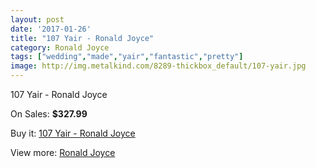 ```yaml
---
layout: post
date: '2017-01-26'
title: "107 Yair - Ronald Joyce"
category: Ronald Joyce
tags: ["wedding","made","yair","fantastic","pretty"]
image: http://img.metalkind.com/8289-thickbox_default/107-yair.jpg
---
```

107 Yair - Ronald Joyce

On Sales: **$327.99**
<a href="https://www.metalkind.com/en/ronald-joyce/3683-107-yair.html"><amp-img layout="responsive" width="600" height="600" src="//img.metalkind.com/8289-thickbox_default/107-yair.jpg" alt="107 Yair - Ronald Joyce 0" /></a>
<a href="https://www.metalkind.com/en/ronald-joyce/3683-107-yair.html"><amp-img layout="responsive" width="600" height="600" src="//img.metalkind.com/8290-thickbox_default/107-yair.jpg" alt="107 Yair - Ronald Joyce 1" /></a>

Buy it: [107 Yair - Ronald Joyce](https://www.metalkind.com/en/ronald-joyce/3683-107-yair.html "107 Yair - Ronald Joyce")

View more: [Ronald Joyce](https://www.metalkind.com/en/110-ronald-joyce "Ronald Joyce")